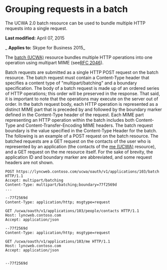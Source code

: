 
# Grouping requests in a batch
The UCWA 2.0 batch resource can be used to bundle multiple HTTP requests into a single request.

 **Last modified:** April 07, 2015

 _ **Applies to:** Skype for Business 2015_

The [batch (UCWA)](batch_ref.md) resource bundles multiple HTTP operations into one operation using multipart MIME (see[RFC 2046](https://www.ietf.org/rfc/rfc2046)). 

Batch requests are submitted as a single HTTP POST request on the batch resource. The batch request must contain a Content-Type header that specifies a content type of "multipart/batching" and a boundary specification.
The body of a batch request is made up of an ordered series of HTTP operations; this order will be preserved in the response. That said, it is important to note that the operations may execute on the server out of order. In the batch request body, each HTTP operation is represented as a distinct MIME part that is preceded by and followed by the boundary marker defined in the Content-Type header of the request. Each MIME part representing an HTTP operation within the batch includes both Content-Type and Content-Transfer-Encoding MIME headers. The batch request boundary is the value specified in the Content-Type Header for the batch.
The following is an example of a POST request on the batch resource. The batched requests are a GET request on the contacts of the user who is represented by an application (the contacts of the [me (UCWA)](me_ref.md) resource), and a GET request on the me resource itself.
For the sake of brevity, the application ID and boundary marker are abbreviated, and some request headers are not shown.



```
POST https://lyncweb.contoso.com/ucwa/oauth/v1/applications/103/batch HTTP/1.1
Accept: multipart/batching
Content-Type: multipart/batching;boundary=77f2569d
...

--77f2569d
Content-Type: application/http; msgtype=request

GET /ucwa/oauth/v1/applications/103/people/contacts HTTP/1.1
Host: lyncweb.contoso.com
Accept: application/json

--77f2569d
Content-Type: application/http; msgtype=request

GET /ucwa/oauth/v1/applications/103/me HTTP/1.1
Host: lyncweb.contoso.com
Accept: application/json


--77f2569d

```

